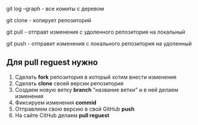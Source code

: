 git log –graph - все комиты с деревом

git clone - копирует репозиторий

git pull - отправт изменения с удоленного репозитория на локальный

git push - отправит изменения с локального репозитория на удоленный

## Для pull reguest нужно

1. Сделать __fork__ репозитория в который хотим внести изменения
2. Сделать __clone__ своей версии репозитория
3. Создаем новую ветку __branch__ "название ветки" и в ней делаем изменения
4. Фиксируем изменения __commid__
5. Отправляем свою версию в свой GitHub __push__
6. На сайте CitHub делаем __pull reguest__
